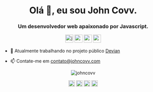<h1 align="center">Olá 👋, eu sou John Covv.</h1>
<h3 align="center">Um desenvolvedor web apaixonado por Javascript.</h3>
<p align="center">
  <img src="https://devicons.github.io/devicon/devicon.git/icons/javascript/javascript-original.svg" alt="javascript" width="25" height="25"/>
  <img src="https://devicons.github.io/devicon/devicon.git/icons/react/react-original.svg" alt="react" width="25" height="25"/>
  <img src="https://devicons.github.io/devicon/devicon.git/icons/nodejs/nodejs-original.svg" alt="nodejs" width="25" height="25"/>
  <img src="https://devicons.github.io/devicon/devicon.git/icons/mongodb/mongodb-original.svg" alt="mongodb" width="25" height="25"/>
</p>


- 🔭 Atualmente trabalhando no projeto público [Devian](https://github.com/johncovv/devian)

- 📫 Contate-me em [contato@johncovv.com](mailto:contato@johncovv.com)

<p align="center">
<img src="https://github-readme-stats.vercel.app/api?username=johncovv&show_icons=true" alt="johncovv"/> 
</p>

<p align="center">
<a href="https://linkedin.com/in/johncovv" target="blank"><img align="center" src="https://cdn.jsdelivr.net/npm/simple-icons@3.0.1/icons/linkedin.svg" alt="nicolauns" height="20" width="20" /></a>
<a href="https://fb.com/johncovv" target="blank"><img align="center" src="https://cdn.jsdelivr.net/npm/simple-icons@3.0.1/icons/facebook.svg" alt="nicolauns" height="20" width="20" /></a>
<a href="https://twitter.com/johncovv" target="blank"><img align="center" src="https://cdn.jsdelivr.net/npm/simple-icons@3.0.1/icons/twitter.svg" alt="fedhrm" height="20" width="20" /></a>
<a href="https://discord.com/users/426609168217276417" target="blank"><img align="center" src="https://cdn.jsdelivr.net/npm/simple-icons@3.0.1/icons/discord.svg" alt="fedhrm" height="20" width="20" /></a>
</p>
<!--
**johncovv/johncovv** is a ✨ _special_ ✨ repository because its `README.md` (this file) appears on your GitHub profile.

Here are some ideas to get you started:

- 🔭 I’m currently working on ...
- 🌱 I’m currently learning ...
- 👯 I’m looking to collaborate on ...
- 🤔 I’m looking for help with ...
- 💬 Ask me about ...
- 📫 How to reach me: ...
- 😄 Pronouns: ...
- ⚡ Fun fact: ...
-->
